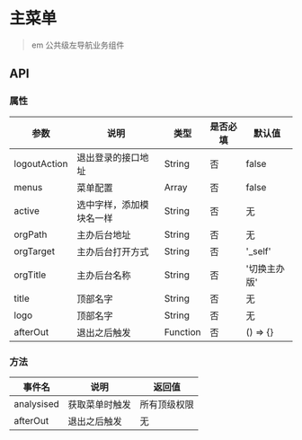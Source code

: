 # 主菜单
> em 公共级左导航业务组件

<w-menu title="李红星" orgPath="http://www.evente.cn" :menus="menuTestRule" logo="https://2img.evente.cn/04/73/9c/da50756ce5f737490c1beb1cb9.jpg" class="demo" logoutAction="https://www.easy-mock.com/mock/5ab386ecca15e11ded65b593/chinese/getLoginOutCallBackUrl"></w-menu>

## API

### 属性

|参数|说明|类型|是否必填|默认值|
|---|----|---|-------|-----|
|logoutAction|退出登录的接口地址|String|否|false|
|menus|菜单配置|Array|否|false|
|active|选中字样，添加模块名一样|String|否|无|
|orgPath|主办后台地址|String|否|无|
|orgTarget|主办后台打开方式|String|否|'_self'|
|orgTitle|主办后台名称|String|否|'切换主办版'|
|title|顶部名字|String|否|无|
|logo|顶部名字|String|否|无|
|afterOut|退出之后触发|Function|否|() => {}|

### 方法

|事件名|说明|返回值|
|---|------|-----|
|analysised|获取菜单时触发|所有顶级权限|
|afterOut|退出之后触发|无|

<script>
import WMenu from '../emmenudtbtion/core/menu/Menu';
//  权限测试数据
import menuTestRule from './menudata';
//  环境地址配置
import envConf from './env';

export default {
  data() {
    return {
      env: envConf.production,
      menuTestRule,
    };
  },
  components: {
    WMenu,
  },
  methods: {
    getAllData(val){
      console.log('获取所有的值',val)
    }
  },
}
</script>

<style lang="scss">
@import '../emmenudtbtion/assets/css/menu.scss';

.demo {
  position: relative;
  height: 657px;
}

.page {
  position: relative;
  z-index: 9999;
  padding-left: 0;
  margin-left: 20rem;
}
</style>
